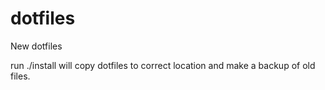 # dotfiles
New dotfiles

run ./install will copy dotfiles to correct location and make a backup of old files.
